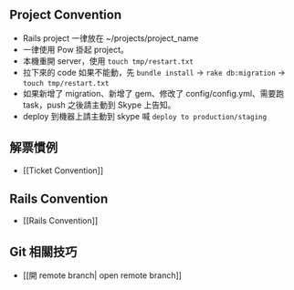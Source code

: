 ## Project Convention

* Rails project 一律放在 ~/projects/project_name
* 一律使用 Pow 掛起 project。
* 本機重開 server，使用 `touch tmp/restart.txt`
* 拉下來的 code 如果不能動，先 `bundle install` -> `rake db:migration` -> `touch tmp/restart.txt`
* 如果新增了 migration、新增了 gem、修改了 config/config.yml、需要跑 task，push 之後請主動到 Skype 上告知。
* deploy 到機器上請主動到 skype 喊 `deploy to production/staging`

## 解票慣例

* [[Ticket Convention]]

## Rails Convention

* [[Rails Convention]]

## Git 相關技巧

* [[開 remote branch| open remote branch]]